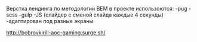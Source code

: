 Верстка лендинга по методологии BEM 
в проекте использоются:
-pug
-scss
-gulp
-JS (слайдер с сменой слайда каждые 4 секунды)
-адаптирован под разные экраны

http://bobrovkirill-aoc-gaming.surge.sh/